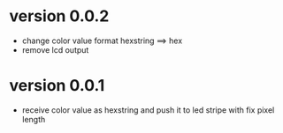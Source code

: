 version 0.0.2
============
  - change color value format hexstring ==> hex
  - remove lcd output

version 0.0.1
============

  - receive color value as hexstring and
    push it to led stripe with fix pixel length
